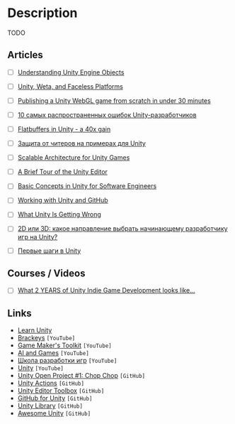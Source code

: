 # Description

TODO


## Articles

- [ ] [Understanding Unity Engine Objects](https://blog.eyas.sh/2020/10/unity-for-engineers-pt5-object-component/)
- [ ] [Unity, Weta, and Faceless Platforms](https://stratechery.com/2021/unity-weta-and-faceless-platforms/)
- [ ] [Publishing a Unity WebGL game from scratch in under 30 minutes](https://refactoring.ninja/posts/2021-07-15-publishing-a-unity-webgl-game-from-scratch-in-under-30-minutes/#premise)
- [ ] [10 самых распространенных ошибок Unity-разработчиков](https://proglib.io/p/10-samyh-rasprostranennyh-oshibok-unity-razrabotchikov-2021-04-04)
- [ ] [Flatbuffers in Unity - a 40x gain](https://blog.extrawurst.org/gamedev/unity/programming/rust/2020/12/26/unity-flatbuffers.html)
- [ ] [Защита от читеров на примерах для Unity](https://habr.com/ru/post/589899/)
- [ ] [Scalable Architecture for Unity Games](https://blog.extrawurst.org/gamedev/unity/programming/2020/11/11/scalable-unity-architecture.html)
- [ ] [A Brief Tour of the Unity Editor](https://blog.eyas.sh/2020/10/unity-for-engineers-pt4-editor-tour/)
- [ ] [Basic Concepts in Unity for Software Engineers](https://blog.eyas.sh/2020/10/unity-for-engineers-pt1-basic-concepts/)
- [ ] [Working with Unity and GitHub](https://jeffrafter.com/unity-and-github/)
- [ ] [What Unity Is Getting Wrong](https://garry.tv/unity-2020)
- [ ] [2D или 3D: какое направление выбрать начинающему разработчику игр на Unity?](https://proglib.io/p/2d-ili-3d-kakoe-napravlenie-vybrat-nachinayushchemu-razrabotchiku-igr-na-unity-2021-07-19)
- [ ] [Первые шаги в Unity](https://habr.com/ru/company/otus/blog/576434/)


## Courses / Videos

- [ ] [What 2 YEARS of Unity Indie Game Development looks like...](https://youtu.be/zW8uvrxfw_A)


## Links

- [Learn Unity](https://learn.unity.com/)
- [Brackeys](https://www.youtube.com/user/Brackeys/videos) `[YouTube]`
- [Game Maker's Toolkit](https://www.youtube.com/user/McBacon1337/videos) `[YouTube]`
- [AI and Games](https://www.youtube.com/user/tthompso/videos) `[YouTube]`
- [Школа разработки игр](https://www.youtube.com/user/4GameFree/videos) `[YouTube]`
- [Unity](https://www.youtube.com/user/Unity3D/videos) `[YouTube]`
- [Unity Open Project #1: Chop Chop](https://github.com/UnityTechnologies/open-project-1) `[GitHub]`
- [Unity Actions](https://github.com/game-ci/unity-actions) `[GitHub]`
- [Unity Editor Toolbox](https://github.com/arimger/Unity-Editor-Toolbox) `[GitHub]`
- [GitHub for Unity](https://github.com/github-for-unity/Unity) `[GitHub]`
- [Unity Library](https://github.com/UnityCommunity/UnityLibrary) `[GitHub]`
- [Awesome Unity](https://github.com/RyanNielson/awesome-unity) `[GitHub]`
